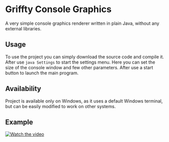 # Griffty Console Graphics
A very simple console graphics renderer written in plain Java, without any external libraries. 


## Usage
To use the project you can simply download the source code and compile it.
After use `java Settings` to start the settings menu. Here you can set the size of the console window and few other parameters.
After use a start button to launch the main program.


## Availability
Project is available only on Windows, as it uses a default Windows terminal, but can be easily modified to work on other systems.

## Example
[![Watch the video](https://i.imgur.com/3bsDspz.png)](https://i.imgur.com/manowyY.mp4)